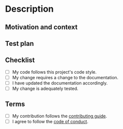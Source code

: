 <!--- Provide a general summary of your changes in the Title above -->
<!--- If you're unsure about any of the below, don't hesitate to ask. We're here to help! -->

# Description

<!--- Describe your changes in detail -->

## Motivation and context

<!--- Why is this change required? What problem does it solve? -->
<!--- If it fixes an open issue, please link to the issue here. -->

## Test plan

<!--- Please describe in detail how you tested your changes. -->

## Checklist

- [ ] My code follows this project's code style.
- [ ] My change requires a change to the documentation.
- [ ] I have updated the documentation accordingly.
- [ ] My change is adequately tested.

## Terms

- [ ] My contribution follows the [contributing guide](<https://github.com/softboiler/context_models/blob/main/CONTRIBUTING.md>).
- [ ] I agree to follow the [code of conduct](<https://github.com/softboiler/context_models/blob/main/.github/CODE_OF_CONDUCT.md>).
